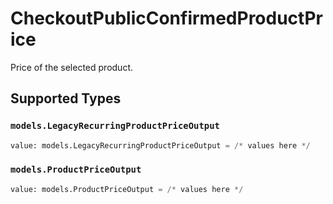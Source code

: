 # CheckoutPublicConfirmedProductPrice

Price of the selected product.


## Supported Types

### `models.LegacyRecurringProductPriceOutput`

```python
value: models.LegacyRecurringProductPriceOutput = /* values here */
```

### `models.ProductPriceOutput`

```python
value: models.ProductPriceOutput = /* values here */
```

